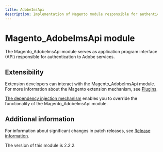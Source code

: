 ```yaml
---
title: AdobeImsApi
description: Implementation of Magento module responsible for authentication to Adobe services
---
```


# Magento_AdobeImsApi module

The Magento_AdobeImsApi module serves as application program interface (API) responsible for authentication to Adobe services.

## Extensibility

Extension developers can interact with the Magento_AdobeImsApi module. For more information about the Magento extension mechanism, see [Plugins](https://developer.adobe.com/commerce/php/development/components/plugins/).

[The dependency injection mechanism](https://developer.adobe.com/commerce/php/development/components/dependency-injection/) enables you to override the functionality of the Magento_AdobeImsApi module.

## Additional information

For information about significant changes in patch releases, see [Release information](https://experienceleague.adobe.com/en/docs/commerce-operations/release/notes/overview).

<InlineAlert slots="text" />
The version of this module is 2.2.2.
